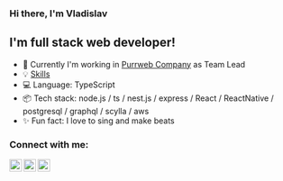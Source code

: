 ### Hi there, I'm Vladislav

## I'm full stack web developer!
- 💼 Currently I'm working in [Purrweb Company][purrweb] as Team Lead
- 💡 [Skills](SKILLS.md)
- 💻 Language: TypeScript
- 📦 Tech stack: node.js / ts / nest.js / express / React / ReactNative / postgresql / graphql / scylla / aws </code>
- ✨ Fun fact: I love to sing and make beats 

### Connect with me:

[<img align="left" alt="vlxdisluv | Telegram" width="22px" src="https://cdn.jsdelivr.net/npm/simple-icons@v3/icons/telegram.svg" />][telegram]
[<img align="left" alt="vlxdisluv | Instagram" width="22px" src="https://cdn.jsdelivr.net/npm/simple-icons@v3/icons/instagram.svg" />][instagram]
[<img align="left" alt="vlxdisluv | Instagram" width="22px" src="https://cdn.jsdelivr.net/npm/simple-icons@v3/icons/gmail.svg" />][gmail]


[telegram]: https://telegram.me/vlxdisluv
[instagram]: https://www.instagram.com/vlxdisluv
[gmail]: mailto:vlxdisluv@gmail.com
[purrweb]: https://www.purrweb.com
